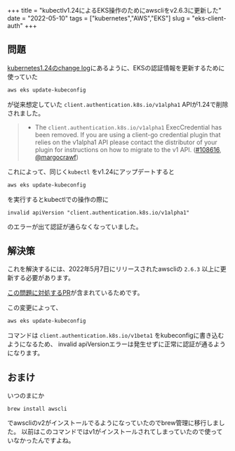 +++
title = "kubectlv1.24によるEKS操作のためにawscliをv2.6.3に更新した"
date = "2022-05-10"
tags = ["kubernetes","AWS","EKS"]
slug = "eks-client-auth"
+++

## 問題

[kubernetes1.24のchange log](https://github.com/kubernetes/kubernetes/blob/master/CHANGELOG/CHANGELOG-1.24.md)にあるように、EKSの認証情報を更新するために使っていた
```zsh
aws eks update-kubeconfig
```
が従来想定していた `client.authentication.k8s.io/v1alpha1` APIが1.24で削除されました。

<!--more-->

> - The `client.authentication.k8s.io/v1alpha1` ExecCredential has been removed. If you are using a client-go credential plugin that relies on the v1alpha1 API please contact the distributor of your plugin for instructions on how to migrate to the v1 API. ([#108616](https://github.com/kubernetes/kubernetes/pull/108616), [@margocrawf](https://github.com/margocrawf))


これによって、同じく`kubectl` をv1.24にアップデートすると
```zsh
aws eks update-kubeconfig
```

を実行するとkubectlでの操作の際に

```
invalid apiVersion "client.authentication.k8s.io/v1alpha1"
```

のエラーが出て認証が通らなくなっていました。


## 解決策

これを解決するには、2022年5月7日にリリースされたawscliの `2.6.3` 以上に更新する必要があります。

[この問題に対処するPR](https://github.com/aws/aws-cli/pull/6476)が含まれているためです。

この変更によって、

```zsh
aws eks update-kubeconfig
```

コマンドは `client.authentication.k8s.io/v1beta1` をkubeconfigに書き込むようになるため、
invalid apiVersionエラーは発生せずに正常に認証が通るようになります。


## おまけ

いつのまにか

```
brew install awscli
```

でawscliのv2がインストールでるようになっていたのでbrew管理に移行しました。
以前はこのコマンドではv1がインストールされてしまっていたので使っていなかったんですよね。

